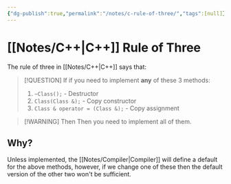 ```yaml
---
{"dg-publish":true,"permalink":"/notes/c-rule-of-three/","tags":[null]}
---
```




# [[Notes/C++\|C++]] Rule of Three
The rule of three in [[Notes/C++\|C++]] says that:
>[!QUESTION] If
if you need to implement **any** of these 3 methods:
>1. `~Class();` - Destructor
>2. `Class(Class &);` - Copy constructor
>3. `Class & operator = (Class &);` - Copy assignment

>[!WARNING] Then
>Then you need to implement all of them.

## Why?
Unless implemented, the [[Notes/Compiler\|Compiler]] will define a default for the above methods, however, if we change one of these then the default version of the other two won't be sufficient.
